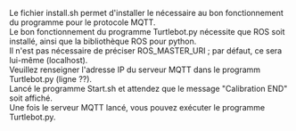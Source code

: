 Le fichier install.sh permet d'installer le nécessaire au bon fonctionnement du programme 
pour le protocole MQTT.  
Le bon fonctionnement du programme Turtlebot.py nécessite que ROS soit installé, ainsi que 
la bibliothèque ROS pour python.  
Il n'est pas nécessaire de préciser ROS_MASTER_URI ; par défaut, ce sera lui-même 
(localhost).  
Veuillez renseigner l'adresse IP du serveur MQTT dans le programm Turtlebot.py (ligne ??).  
Lancé le programme Start.sh et attendez que le message "Calibration END" soit affiché.  
Une fois le serveur MQTT lancé, vous pouvez exécuter le programme Turtlebot.py.  
